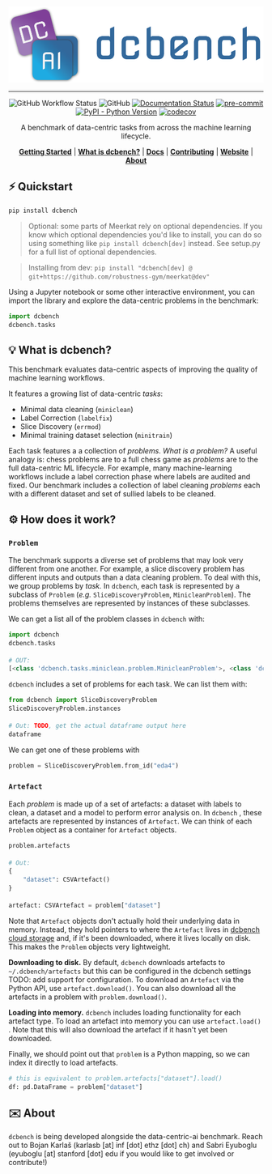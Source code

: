 
<div align="center">
    <img src="docs/banner.png" height=150 alt="banner"/>

-----
![GitHub Workflow Status](https://img.shields.io/github/workflow/status/data-centric-ai/dcbench/CI)
![GitHub](https://img.shields.io/github/license/data-centric-ai/dcbench)
[![Documentation Status](https://readthedocs.org/projects/dcbench/badge/?version=latest)](https://dcbench.readthedocs.io/en/latest/?badge=latest)
[![pre-commit](https://img.shields.io/badge/pre--commit-enabled-brightgreen?logo=pre-commit&logoColor=white)](https://github.com/pre-commit/pre-commit)
[![PyPI - Python Version](https://img.shields.io/pypi/pyversions/dcbench)](https://pypi.org/project/dcbench/)
[![codecov](https://codecov.io/gh/data-centric-ai/dcbench/branch/main/graph/badge.svg?token=MOLQYUSYQU)](https://codecov.io/gh/data-centric-ai/dcbench)

A benchmark of data-centric tasks from across the machine learning lifecycle.

[**Getting Started**](⚡️-Quickstart)
| [**What is dcbench?**](💡-what-is-dcbench)
| [**Docs**](https://dcbench.readthedocs.io/en/latest/index.html)
| [**Contributing**](CONTRIBUTING.md)
| [**Website**](https://www.datacentricai.cc/)
| [**About**](✉️-About)
</div>


## ⚡️ Quickstart

```bash
pip install dcbench
```
> Optional: some parts of Meerkat rely on optional dependencies. If you know which optional dependencies you'd like to install, you can do so using something like `pip install dcbench[dev]` instead. See setup.py for a full list of optional dependencies.

> Installing from dev: `pip install "dcbench[dev] @ git+https://github.com/robustness-gym/meerkat@dev"`

Using a Jupyter notebook or some other interactive environment, you can import the library 
and explore the data-centric problems in the benchmark:

```python
import dcbench
dcbench.tasks
```

## 💡 What is dcbench?
This benchmark evaluates data-centric aspects of improving the quality of machine learning workflows.

It features a growing list of data-centric *tasks*:

* Minimal data cleaning (`miniclean`)
* Label Correction (`labelfix`)
* Slice Discovery (`errmod`)
* Minimal training dataset selection (`minitrain`)

Each task features a a collection of *problems*. *What is a problem?* A useful analogy is: chess problems are to a full chess game as *problems* are to the full data-centric ML lifecycle. For example, many machine-learning workflows include a label correction phase where labels are audited and fixed. Our benchmark includes a collection of label cleaning *problems* each with a different dataset and set of sullied labels to be cleaned. 
## ⚙️ How does it work?
### `Problem`

The benchmark supports a diverse set of problems that may look very different from one another. For example, a slice discovery problem has different inputs and outputs than a data cleaning problem. To deal with this, we group problems by *task.*  In `dcbench`, each task is represented by a subclass of `Problem` (*e.g.* `SliceDiscoveryProblem`, `MinicleanProblem`). The problems themselves are represented by instances of these subclasses. 

We can get a list all of the problem classes  in `dcbench` with:

```python
import dcbench
dcbench.tasks

# OUT: 
[<class 'dcbench.tasks.miniclean.problem.MinicleanProblem'>, <class 'dcbench.tasks.slice.SliceDiscoveryProblem'>]
```

`dcbench` includes a set of problems for each task. We can list them with: 

```python
from dcbench import SliceDiscoveryProblem
SliceDiscoveryProblem.instances

# Out: TODO, get the actual dataframe output here 
dataframe
```

We can get one of these problems with 

```python
problem = SliceDiscoveryProblem.from_id("eda4")
```

### `Artefact`

Each *problem* is made up of a set of artefacts: a dataset with labels to clean, a dataset and a model to perform error analysis on. In `dcbench` , these artefacts are represented by instances of `Artefact`. We can think of each `Problem` object as a container for `Artefact` objects. 

```python
problem.artefacts

# Out: 
{
	"dataset": CSVArtefact()
}

artefact: CSVArtefact = problem["dataset"]
```

Note that `Artefact` objects don't actually hold their underlying data in memory. Instead, they hold pointers to where the `Artefact` lives in [dcbench cloud storage](https://console.cloud.google.com/storage/browser/dcbench?authuser=1&project=hai-gcp-fine-grained&pageState=(%22StorageObjectListTable%22:(%22f%22:%22%255B%255D%22))&prefix=&forceOnObjectsSortingFiltering=false) and, if it's been downloaded,  where it lives locally on disk. This makes the `Problem` objects very lightweight.  

**Downloading to disk.** By default, `dcbench` downloads artefacts to `~/.dcbench/artefacts` but this can be configured in the dcbench settings TODO: add support for configuration. To download an `Artefact`  via the Python API, use `artefact.download()`. You can also download all the artefacts in a problem with `problem.download()`.

**Loading into memory.** `dcbench` includes loading functionality for each artefact type. To load an artefact into memory you can use `artefact.load()` . Note that this will also download the artefact if it hasn't yet been downloaded. 

Finally,  we should point out that `problem` is a Python mapping, so we can index it directly to load artefacts.  

```python
# this is equivalent to problem.artefacts["dataset"].load()
df: pd.DataFrame = problem["dataset"] 
```

## ✉️ About
`dcbench` is being developed alongside the data-centric-ai benchmark. Reach out to Bojan Karlaš (karlasb [at] inf [dot] ethz [dot] ch) and Sabri Eyuboglu (eyuboglu [at] stanford [dot] edu if you would like to get involved or contribute!)
